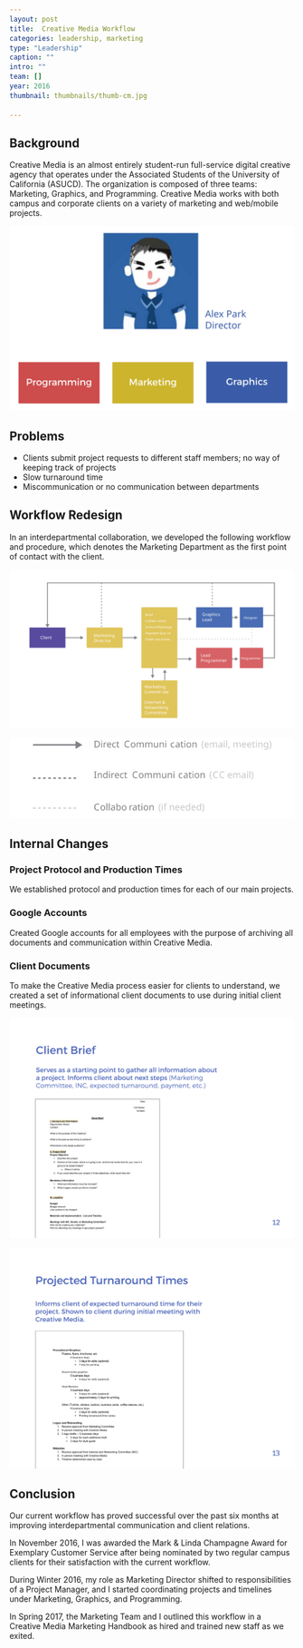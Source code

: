 ```yaml
---
layout: post
title:  Creative Media Workflow
categories: leadership, marketing
type: "Leadership"
caption: ""
intro: ""
team: []
year: 2016
thumbnail: thumbnails/thumb-cm.jpg

---
```


## Background

Creative Media is an almost entirely student-run full-service digital creative agency that operates under the Associated Students of the University of California (ASUCD). The organization is composed of three teams: Marketing, Graphics, and Programming. Creative Media works with both campus and corporate clients on a variety of marketing and web/mobile projects.

![CM's structure](/images/cm/cm-structure.svg)

## Problems
- Clients submit project requests to different staff members; no way of keeping track of projects
- Slow turnaround time
- Miscommunication or no communication between departments

## Workflow Redesign

In an interdepartmental collaboration, we developed the following workflow and procedure, which denotes the Marketing Department as the first point of contact with the client.

![CM's new workflow](/images/cm/cm-workflow-v5-01.svg)

![CM's new workflow - key to graph](/images/cm/cm-workflow-key-3-01.svg)


## Internal Changes

### Project Protocol and Production Times
We established protocol and production times for each of our main projects.

### Google Accounts
Created Google accounts for all employees with the purpose of archiving all documents and communication within Creative Media.

### Client Documents
To make the Creative Media process easier for clients to understand, we created a set of informational client documents to use during initial client meetings.

![Client Brief](/images/cm/CM_Workflow_SQ16_Update-12.png)

![Proj turnaround times](/images/cm/CM_Workflow_SQ16_Update-13.png)

## Conclusion

Our current workflow has proved successful over the past six months at improving interdepartmental communication and client relations.

In November 2016, I was awarded the Mark & Linda Champagne Award for Exemplary Customer Service after being nominated by two regular campus clients for their satisfaction with the current workflow.

During Winter 2016, my role as Marketing Director shifted to responsibilities of a Project Manager, and I started coordinating projects and timelines under Marketing, Graphics, and Programming.

In Spring 2017, the Marketing Team and I outlined this workflow in a Creative Media Marketing Handbook as hired and trained new staff as we exited.
